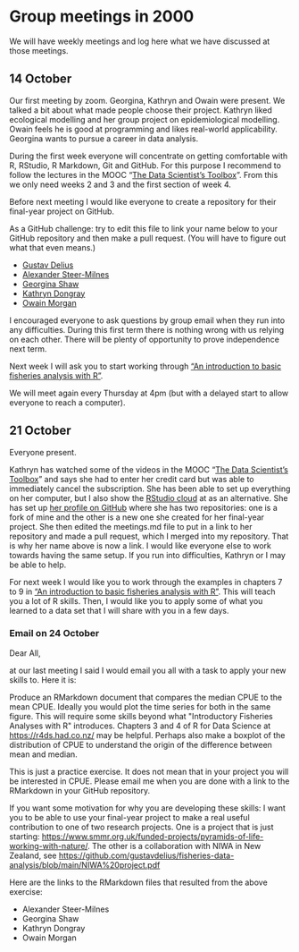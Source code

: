 Group meetings in 2000
================

We will have weekly meetings and log here what we have discussed at those meetings.

## 14 October

Our first meeting by zoom. Georgina, Kathryn and Owain were present. We talked
a bit about what made people choose their project. Kathryn liked
ecological modelling and her group project on epidemiological modelling.
Owain feels he is good at programming and likes real-world
applicability. Georgina wants to pursue a career in data analysis.

During the first week everyone will concentrate on getting comfortable
with R, RStudio, R Markdown, Git and GitHub. For this purpose I
recommend to follow the lectures in the MOOC “[The Data Scientist’s
Toolbox](https://www.coursera.org/learn/data-scientists-tools)”. From
this we only need weeks 2 and 3 and the first section of week 4.

Before next meeting I would like everyone to create a repository for
their final-year project on GitHub.

As a GitHub challenge: try to edit this file to link your name below to
your GitHub repository and then make a pull request. (You will have to
figure out what that even means.)

- [Gustav Delius](https://github.com/gustavdelius/fisheries-data-analysis)
-  [Alexander Steer-Milnes](https://github.com/AlexanderRS-M/Fisheries_DA_ARSM)
-  [Georgina Shaw](https://github.com/Georgina-Shaw/Final-Year-Project-)
-  [Kathryn Dongray](https://github.com/kathryndongray/fisheries-science-)
-  [Owain Morgan](https://github.com/owainrmorgan/fisheries-dissertation)

I encouraged everyone to ask questions by group email when they run into
any difficulties. During this first term there is nothing wrong with us
relying on each other. There will be plenty of opportunity to prove
independence next term.

Next week I will ask you to start working through 
[“An introduction to basic fisheries analysis with R”](https://sfg-ucsb.github.io/fishery-manageR/).

We will meet again every Thursday at 4pm (but with a delayed start to allow
everyone to reach a computer).


## 21 October
Everyone present. 

Kathryn has watched some of the videos in the MOOC “[The Data Scientist’s
Toolbox](https://www.coursera.org/learn/data-scientists-tools)” and says she had
to enter her credit card but was able to immediately cancel the subscription.
She has been able to set up everything on her computer, but I also show the
[RStudio cloud](https://rstudio.cloud/) at as an alternative. She has set up
[her profile on GitHub](https://github.com/kathryndongray) where she has two
repositories: one is a fork of mine and the other is a new one she created for
her final-year project. She then edited the meetings.md file to put in a link to
her repository and made a pull request, which I merged into my repository. That
is why her name above is now a link. I would like everyone else to work towards
having the same setup. If you run into difficulties, Kathryn or I may be able to
help.

For next week I would like you to work through the examples in chapters 7 to 9
in [“An introduction to basic fisheries analysis with R”](https://sfg-ucsb.github.io/fishery-manageR/). This will teach you a lot of
R skills. Then, I would like you to apply some of what you learned to a
data set that I will share with you in a few days. 

### Email on 24 October

Dear All,

at our last meeting I said I would email you all with a task to apply your new skills to. Here it is:

Produce an RMarkdown document that compares the median CPUE to the mean CPUE. Ideally you would plot the time series for both in the same figure. This will require some skills beyond what "Introductory Fisheries Analyses with R" introduces. Chapters 3 and 4 of R for Data Science at https://r4ds.had.co.nz/ may be helpful. Perhaps also make a boxplot of the distribution of CPUE to understand the origin of the difference between mean and median. 

This is just a practice exercise. It does not mean that in your project you will be interested in CPUE. Please email me when you are done with a link to the RMarkdown in your GitHub repository.

If you want some motivation for why you are developing these skills: I want you to be able to use your final-year project to make a real useful contribution to one of two research projects. One is a project that is just starting: https://www.smmr.org.uk/funded-projects/pyramids-of-life-working-with-nature/. The other is a collaboration with NIWA in New Zealand, see https://github.com/gustavdelius/fisheries-data-analysis/blob/main/NIWA%20project.pdf

Here are the links to the RMarkdown files that resulted from the above exercise:

-  Alexander Steer-Milnes
-  Georgina Shaw
-  Kathryn Dongray
-  Owain Morgan

